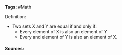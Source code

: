 **Tags:** #Math 

Definition: 
- Two sets X and Y are equal if and only if: 
	- Every element of X is also an element of Y
	- Every and element of Y is also an element of X.

#### Sources: